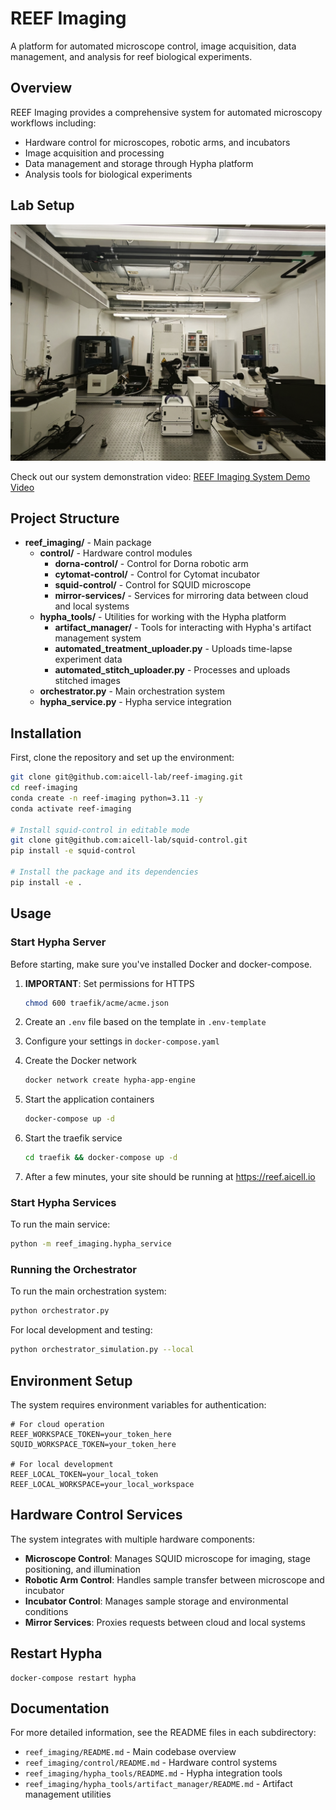 # REEF Imaging

A platform for automated microscope control, image acquisition, data management, and analysis for reef biological experiments.

## Overview

REEF Imaging provides a comprehensive system for automated microscopy workflows including:
- Hardware control for microscopes, robotic arms, and incubators
- Image acquisition and processing
- Data management and storage through Hypha platform
- Analysis tools for biological experiments

## Lab Setup

![Lab Overview](docs/lab_overview.jpg)

Check out our system demonstration video:
[REEF Imaging System Demo Video](https://drive.google.com/file/d/1nQLgzMsSR3JCzMfe99mdpwYSvpYZAS7q/view?usp=sharing)

## Project Structure

- **reef_imaging/** - Main package
  - **control/** - Hardware control modules
    - **dorna-control/** - Control for Dorna robotic arm
    - **cytomat-control/** - Control for Cytomat incubator
    - **squid-control/** - Control for SQUID microscope
    - **mirror-services/** - Services for mirroring data between cloud and local systems
  - **hypha_tools/** - Utilities for working with the Hypha platform
    - **artifact_manager/** - Tools for interacting with Hypha's artifact management system
    - **automated_treatment_uploader.py** - Uploads time-lapse experiment data
    - **automated_stitch_uploader.py** - Processes and uploads stitched images
  - **orchestrator.py** - Main orchestration system
  - **hypha_service.py** - Hypha service integration

## Installation

First, clone the repository and set up the environment:

```bash
git clone git@github.com:aicell-lab/reef-imaging.git
cd reef-imaging
conda create -n reef-imaging python=3.11 -y
conda activate reef-imaging

# Install squid-control in editable mode
git clone git@github.com:aicell-lab/squid-control.git
pip install -e squid-control

# Install the package and its dependencies
pip install -e .
```

## Usage

### Start Hypha Server

Before starting, make sure you've installed Docker and docker-compose.

1. **IMPORTANT**: Set permissions for HTTPS
   ```bash
   chmod 600 traefik/acme/acme.json
   ```

2. Create an `.env` file based on the template in `.env-template`

3. Configure your settings in `docker-compose.yaml`

4. Create the Docker network
   ```bash
   docker network create hypha-app-engine
   ```

5. Start the application containers
   ```bash
   docker-compose up -d
   ```

6. Start the traefik service
   ```bash
   cd traefik && docker-compose up -d
   ```

7. After a few minutes, your site should be running at https://reef.aicell.io

### Start Hypha Services

To run the main service:
```bash
python -m reef_imaging.hypha_service
```

### Running the Orchestrator

To run the main orchestration system:
```bash
python orchestrator.py
```

For local development and testing:
```bash
python orchestrator_simulation.py --local
```

## Environment Setup

The system requires environment variables for authentication:

```
# For cloud operation
REEF_WORKSPACE_TOKEN=your_token_here
SQUID_WORKSPACE_TOKEN=your_token_here

# For local development
REEF_LOCAL_TOKEN=your_local_token
REEF_LOCAL_WORKSPACE=your_local_workspace
```

## Hardware Control Services

The system integrates with multiple hardware components:

- **Microscope Control**: Manages SQUID microscope for imaging, stage positioning, and illumination
- **Robotic Arm Control**: Handles sample transfer between microscope and incubator
- **Incubator Control**: Manages sample storage and environmental conditions
- **Mirror Services**: Proxies requests between cloud and local systems

## Restart Hypha

```
docker-compose restart hypha
```

## Documentation

For more detailed information, see the README files in each subdirectory:
- `reef_imaging/README.md` - Main codebase overview
- `reef_imaging/control/README.md` - Hardware control systems
- `reef_imaging/hypha_tools/README.md` - Hypha integration tools
- `reef_imaging/hypha_tools/artifact_manager/README.md` - Artifact management utilities
